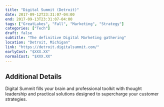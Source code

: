 ```yaml
---
title: "Digital Summit (Detroit)"
date: 2017-09-12T23:31:07-04:00
end: 2017-09-13T23:31:07-04:00
tags: ["GreatLakes", "Fall", "Marketing", "Strategy"]
categories: ["Tech"]
draft: false
subtitle: "The definitive Digital Marketing gathering"
location: "Detroit, Michigan"
link: "https://detroit.digitalsummit.com/"
earlyCost: "$XXX.XX"
normalCost: "$XXX.XX"
---
```


<!--more-->

## Additional Details

Digital Summit fills your brain and professional toolkit with thought leadership and practical solutions designed to supercharge your customer strategies.
